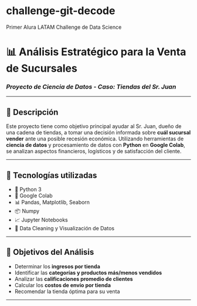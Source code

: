 # challenge-git-decode
Primer Alura LATAM Challenge de Data Science
# 📊 Análisis Estratégico para la Venta de Sucursales
### *Proyecto de Ciencia de Datos - Caso: Tiendas del Sr. Juan*

---

## 🧾 Descripción

Este proyecto tiene como objetivo principal ayudar al Sr. Juan, dueño de una cadena de tiendas, a tomar una decisión informada sobre **cuál sucursal vender** ante una posible recesión económica. Utilizando herramientas de **ciencia de datos** y procesamiento de datos con **Python** en **Google Colab**, se analizan aspectos financieros, logísticos y de satisfacción del cliente.

---

## 🧠 Tecnologías utilizadas

- 🐍 Python 3  
- 📘 Google Colab  
- 📊 Pandas, Matplotlib, Seaborn  
- 📦 Numpy  
- 📈 Jupyter Notebooks  
- 🧼 Data Cleaning y Visualización de Datos

---

## 📌 Objetivos del Análisis

- Determinar los **ingresos por tienda**
- Identificar las **categorías y productos más/menos vendidos**
- Analizar las **calificaciones promedio de clientes**
- Calcular los **costos de envío por tienda**
- Recomendar la tienda óptima para su venta

---


